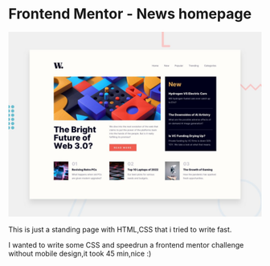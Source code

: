 # Frontend Mentor - News homepage

![Design preview for the News homepage coding challenge](./design/desktop-preview.jpg)


This is just a standing page with HTML,CSS that i tried to write fast.

I wanted to write some CSS and speedrun a frontend mentor challenge without mobile design,it took 45 min,nice :)
